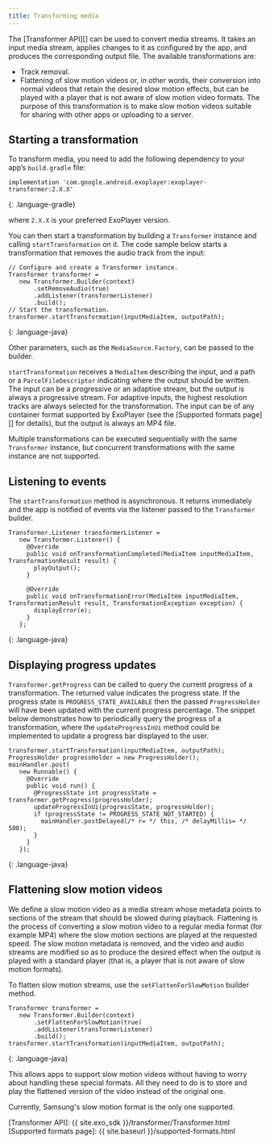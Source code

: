 ```yaml
---
title: Transforming media
---
```


The [Transformer API][] can be used to convert media streams. It takes an input
media stream, applies changes to it as configured by the app, and produces the
corresponding output file. The available transformations are:

* Track removal.
* Flattening of slow motion videos or, in other words, their conversion into
  normal videos that retain the desired slow motion effects, but can be played
  with a player that is not aware of slow motion video formats. The purpose of
  this transformation is to make slow motion videos suitable for sharing with
  other apps or uploading to a server.

## Starting a transformation ##

To transform media, you need to add the following dependency to your app’s
`build.gradle` file:

~~~
implementation 'com.google.android.exoplayer:exoplayer-transformer:2.X.X'
~~~
{: .language-gradle}

where `2.X.X` is your preferred ExoPlayer version.

You can then start a transformation by building a `Transformer` instance and
calling `startTransformation` on it. The code sample below starts a
transformation that removes the audio track from the input:

~~~
// Configure and create a Transformer instance.
Transformer transformer =
   new Transformer.Builder(context)
       .setRemoveAudio(true)
       .addListener(transformerListener)
       .build();
// Start the transformation.
transformer.startTransformation(inputMediaItem, outputPath);
~~~
{: .language-java}

Other parameters, such as the `MediaSource.Factory`, can be passed to the
builder.

`startTransformation` receives a `MediaItem` describing the input, and a path or
a `ParcelFileDescriptor` indicating where the output should be written. The
input can be a progressive or an adaptive stream, but the output is always a
progressive stream. For adaptive inputs, the highest resolution tracks are
always selected for the transformation. The input can be of any container format
supported by ExoPlayer (see the [Supported formats page][] for details), but the
output is always an MP4 file.

Multiple transformations can be executed sequentially with the same
`Transformer` instance, but concurrent transformations with the same instance
are not supported.

## Listening to events ##

The `startTransformation` method is asynchronous. It returns immediately and the
app is notified of events via the listener passed to the `Transformer` builder.

~~~
Transformer.Listener transformerListener =
   new Transformer.Listener() {
     @Override
     public void onTransformationCompleted(MediaItem inputMediaItem, TransformationResult result) {
       playOutput();
     }

     @Override
     public void onTransformationError(MediaItem inputMediaItem, TransformationResult result, TransformationException exception) {
       displayError(e);
     }
   };
~~~
{: .language-java}

## Displaying progress updates ##

`Transformer.getProgress` can be called to query the current progress of a
transformation. The returned value indicates the progress state. If the progress
state is `PROGRESS_STATE_AVAILABLE` then the passed `ProgressHolder` will have
been updated with the current progress percentage. The snippet below
demonstrates how to periodically query the progress of a transformation, where
the `updateProgressInUi` method could be implemented to update a progress bar
displayed to the user.

~~~
transformer.startTransformation(inputMediaItem, outputPath);
ProgressHolder progressHolder = new ProgressHolder();
mainHandler.post(
   new Runnable() {
     @Override
     public void run() {
       @ProgressState int progressState = transformer.getProgress(progressHolder);
       updateProgressInUi(progressState, progressHolder);
       if (progressState != PROGRESS_STATE_NOT_STARTED) {
         mainHandler.postDelayed(/* r= */ this, /* delayMillis= */ 500);
       }
     }
   });
~~~
{: .language-java}

## Flattening slow motion videos ##

We define a slow motion video as a media stream whose metadata points to
sections of the stream that should be slowed during playback. Flattening is the
process of converting a slow motion video to a regular media format (for example
MP4) where the slow motion sections are played at the requested speed. The slow
motion metadata is removed, and the video and audio streams are modified so as
to produce the desired effect when the output is played with a standard player
(that is, a player that is not aware of slow motion formats).

To flatten slow motion streams, use the `setFlattenForSlowMotion` builder
method.

~~~
Transformer transformer =
   new Transformer.Builder(context)
       .setFlattenForSlowMotion(true)
       .addListener(transformerListener)
       .build();
transformer.startTransformation(inputMediaItem, outputPath);
~~~
{: .language-java}

This allows apps to support slow motion videos without having to worry about
handling these special formats. All they need to do is to store and play the
flattened version of the video instead of the original one.

Currently, Samsung's slow motion format is the only one supported.

[Transformer API]: {{ site.exo_sdk }}/transformer/Transformer.html
[Supported formats page]: {{ site.baseurl }}/supported-formats.html

